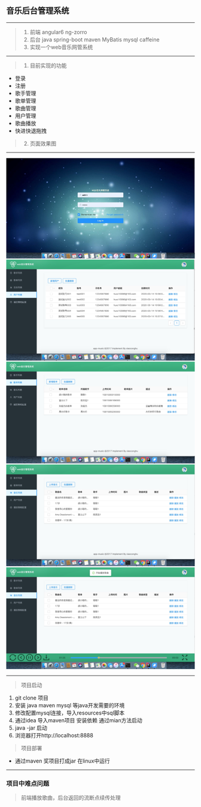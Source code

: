 ## 音乐后台管理系统

---
> 1. 前端 angular6 ng-zorro
> 2. 后台 java spring-boot maven MyBatis mysql caffeine
> 3. 实现一个web音乐网管系统

---

> 1. 目前实现的功能
- 登录 
- 注册
- 歌手管理
- 歌单管理
- 歌曲管理
- 用户管理
- 歌曲播放
- 快进快退拖拽
> 2. 页面效果图

---

![image](https://github.com/xiaoconghu/app-music-server/blob/master/src/main/resources/png/1584154384571.png)
![image](https://github.com/xiaoconghu/app-music-server/blob/master/src/main/resources/png/1584154653568.png)
![image](https://github.com/xiaoconghu/app-music-server/blob/master/src/main/resources/png/1584154846540.png)
![image](https://github.com/xiaoconghu/app-music-server/blob/master/src/main/resources/png/1584154712143.png)
![image](https://github.com/xiaoconghu/app-music-server/blob/master/src/main/resources/png/1584155132774.png)


---
> 项目启动

1. git clone 项目
2. 安装 java maven mysql 等java开发需要的环境
3. 修改配置mysql连接，导入resources中sql脚本
2. 通过idea 导入maven项目 安装依赖 通过mian方法启动
3. java -jar 启动
3. 浏览器打开http://localhost:8888

> 项目部署 
-  通过maven 奖项目打成jar 在linux中运行

---
### 项目中难点问题

> 前端播放歌曲，后台返回的流断点续传处理


